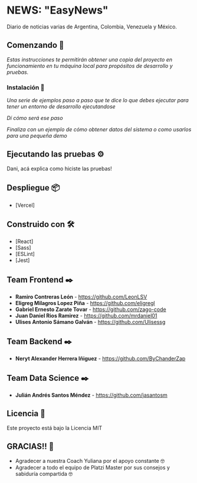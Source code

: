 # NEWS: "EasyNews"

Diario de noticias varias de Argentina, Colombia, Venezuela y México.

## Comenzando 🚀

_Estas instrucciones te permitirán obtener una copia del proyecto en funcionamiento en tu máquina local para propósitos de desarrollo y pruebas._

### Instalación 🔧

_Una serie de ejemplos paso a paso que te dice lo que debes ejecutar para tener un entorno de desarrollo ejecutandose_

_Dí cómo será ese paso_

_Finaliza con un ejemplo de cómo obtener datos del sistema o como usarlos para una pequeña demo_

## Ejecutando las pruebas ⚙️

Dani, acá explica como hiciste las pruebas!

## Despliegue 📦

* [Vercel]

## Construido con 🛠️

* [React]
* [Sass]
* [ESLint]
* [Jest]

## Team Frontend ✒️

* **Ramiro Contreras León** - https://github.com/LeonLSV
* **Eligreg Milagros Lopez Piña** - https://github.com/eligregl
* **Gabriel Ernesto Zarate Tovar** - https://github.com/zago-code
* **Juan Daniel Rios Ramirez** - https://github.com/mrdaniel01
* **Ulises Antonio Sámano Galván** - https://github.com/Ulisessg

## Team Backend ✒️

* **Neryt Alexander Herrera Iñiguez** - https://github.com/ByChanderZap

## Team Data Science ✒️

* **Julián Andrés Santos Méndez** - https://github.com/jasantosm

## Licencia 📄

Este proyecto está bajo la Licencia MIT

## GRACIAS!! 🎁

* Agradecer a nuestra Coach Yuliana por el apoyo constante 🤓
* Agradecer a todo el equipo de Platzi Master por sus consejos y sabiduría compartida 🤓



